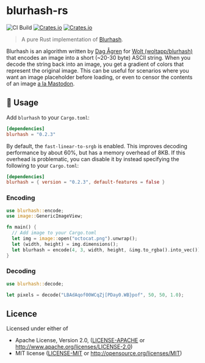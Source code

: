 # blurhash-rs

![CI Build](https://github.com/whisperfish/blurhash-rs/workflows/Build/badge.svg)
[![Crates.io](https://img.shields.io/crates/v/blurhash.svg)](https://crates.io/crates/blurhash)
[![Crates.io](https://img.shields.io/crates/l/blurhash.svg)](https://crates.io/crates/blurhash)

> A pure Rust implementation of [Blurhash](https://github.com/woltapp/blurhash).

Blurhash is an algorithm written by [Dag Ågren](https://github.com/DagAgren) for [Wolt (woltapp/blurhash)](https://github.com/woltapp/blurhash) that encodes an image into a short (~20-30 byte) ASCII string. When you decode the string back into an image, you get a gradient of colors that represent the original image. This can be useful for scenarios where you want an image placeholder before loading, or even to censor the contents of an image [a la Mastodon](https://blog.joinmastodon.org/2019/05/improving-support-for-adult-content-on-mastodon/).

## 🚴 Usage

Add `blurhash` to your `Cargo.toml`:

```toml
[dependencies]
blurhash = "0.2.3"
```

By default, the `fast-linear-to-srgb` is enabled.
This improves decoding performance by about 60%, but has a memory overhead of 8KB.
If this overhead is problematic, you can disable it by instead specifying the following to your `Cargo.toml`:

```toml
[dependencies]
blurhash = { version = "0.2.3", default-features = false }
```

### Encoding
```rust
use blurhash::encode;
use image::GenericImageView;

fn main() {
  // Add image to your Cargo.toml
  let img = image::open("octocat.png").unwrap();
  let (width, height) = img.dimensions();
  let blurhash = encode(4, 3, width, height, &img.to_rgba().into_vec());
}
```

### Decoding
```rust
use blurhash::decode;

let pixels = decode("LBAdAqof00WCqZj[PDay0.WB}pof", 50, 50, 1.0);
```

## Licence

Licensed under either of

* Apache License, Version 2.0, ([LICENSE-APACHE](LICENSE-APACHE) or http://www.apache.org/licenses/LICENSE-2.0)
* MIT license ([LICENSE-MIT](LICENSE-MIT) or http://opensource.org/licenses/MIT)
